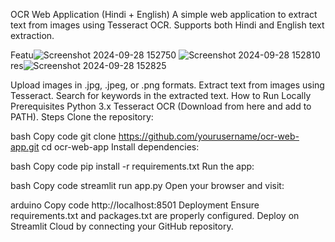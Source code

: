 OCR Web Application (Hindi + English)
A simple web application to extract text from images using Tesseract OCR. Supports both Hindi and English text extraction.

Featu![Screenshot 2024-09-28 152750](https://github.com/user-attachments/assets/1bf91d5b-ef58-4ccb-866f-9ae50fe36630)
![Screenshot 2024-09-28 152810](https://github.com/user-attachments/assets/0ba81ae8-2eb0-4f9b-825d-fc847f254e05)
res![Screenshot 2024-09-28 152825](https://github.com/user-attachments/assets/dbe6180f-f2d4-43ce-88f8-1b9e243aa855)

Upload images in .jpg, .jpeg, or .png formats.
Extract text from images using Tesseract.
Search for keywords in the extracted text.
How to Run Locally
Prerequisites
Python 3.x
Tesseract OCR (Download from here and add to PATH).
Steps
Clone the repository:

bash
Copy code
git clone https://github.com/yourusername/ocr-web-app.git
cd ocr-web-app
Install dependencies:

bash
Copy code
pip install -r requirements.txt
Run the app:

bash
Copy code
streamlit run app.py
Open your browser and visit:

arduino
Copy code
http://localhost:8501
Deployment
Ensure requirements.txt and packages.txt are properly configured.
Deploy on Streamlit Cloud by connecting your GitHub repository.
